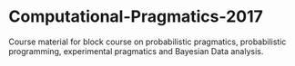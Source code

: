 # Computational-Pragmatics-2017
Course material for block course on probabilistic pragmatics, probabilistic programming, experimental pragmatics and Bayesian Data analysis.
